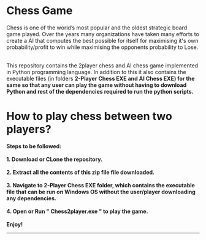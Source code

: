# Chess Game
Chess is one of the world’s most popular and the oldest strategic board game played. Over the years many organizations have taken many efforts to create a AI that computes the best possible for itself for maximising it's own probability/profit to win while maximising the opponents probability to Lose.    

<br>
This repository contains the 2player chess and AI chess game implemented in Python programming language. In addition to this it also contains the executable files (in folders <b>2-Player Chess EXE<b> and <b>AI Chess EXE</b>) for the same so that any user can play the game without having to download Python and rest of the dependencies required to run the python scripts.    

# How to play chess between two players?
Steps to be followed:
<br><br>1. Download or CLone the repository.
<br><br>2. Extract all the contents of this zip file file downloaded. 
<br><br>3. Navigate to <b>2-Player Chess EXE</b> folder, which contains the executable file that can be run on Windows OS without the user/player downloading any dependencies.
<br><br>4. Open or Run " <b>Chess2player.exe</b> " to play the game.
<br><br>Enjoy!

<hr>
